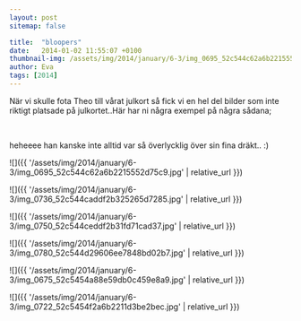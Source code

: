 ```yaml
---
layout: post
sitemap: false

title:  "bloopers"
date:   2014-01-02 11:55:07 +0100
thumbnail-img: /assets/img/2014/january/6-3/img_0695_52c544c62a6b2215552d75c9.jpg
author: Eva
tags: [2014]
---
```


När vi skulle fota Theo till vårat julkort så fick vi en hel del bilder som inte riktigt platsade på julkortet..Här har ni några exempel på några sådana; 




 








































heheeee han kanske inte alltid var så överlycklig över sin fina dräkt.. :)

![]({{ '/assets/img/2014/january/6-3/img_0695_52c544c62a6b2215552d75c9.jpg'  | relative_url }})

![]({{ '/assets/img/2014/january/6-3/img_0736_52c544caddf2b325265d7285.jpg'  | relative_url }})

![]({{ '/assets/img/2014/january/6-3/img_0750_52c544ceddf2b31fd71cad37.jpg'  | relative_url }})

![]({{ '/assets/img/2014/january/6-3/img_0780_52c544d29606ee7848bd02b7.jpg'  | relative_url }})

![]({{ '/assets/img/2014/january/6-3/img_0675_52c5454a88e59db0c459e8a9.jpg'  | relative_url }})

![]({{ '/assets/img/2014/january/6-3/img_0722_52c5454f2a6b2211d3be2bec.jpg'  | relative_url }})

